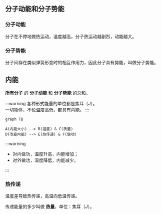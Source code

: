 ## 分子动能和分子势能

### 分子动能

分子在不停地做热运动，温度越高，分子热运动越剧烈，动能越大。

### 分子势能

分子间存在类似弹簧形变时的相互作用力，因此分子具有势能，叫做分子势能。

## 内能

**所有分子** 的 **分子动能** 和 **分子势能** 的总和。

:::warning
各种形式能量的单位都是焦耳（$J$）。  
一切物体，不论温度高低，都具有内能。
:::

```mermaid
graph TB

A(内能大小) --> B(温度) & C(质量)
D(改变内能) --> E(热传递) & F(做功)
```

:::warning

- 对内做功，温度升高，内能增加；
- 对外做功，温度降低，内能减少。

:::

### 热传递

温度差导致热传递，高温向低温传递。

传递能量的多少叫做 **热量**，单位：焦耳（$J$）。
